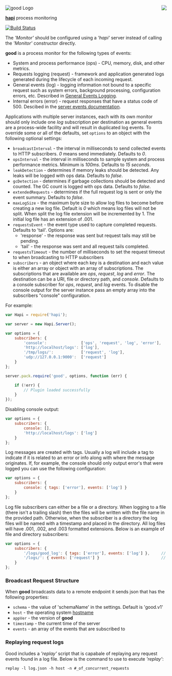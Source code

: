 <a href="https://github.com/spumko"><img src="https://raw.github.com/spumko/spumko/master/images/from.png" align="right" /></a>
![good Logo](https://raw.github.com/spumko/good/master/images/good.png)

[**hapi**](https://github.com/spumko/hapi) process monitoring

[![Build Status](https://secure.travis-ci.org/spumko/good.png)](http://travis-ci.org/spumko/good)

The _'Monitor'_ should be configured using a _'hapi'_ server instead of calling the _'Monitor'_ constructor directly.


**good** is a process monitor for the following types of events:
- System and process performance (ops) - CPU, memory, disk, and other metrics.
- Requests logging (request) - framework and application generated logs generated during the lifecycle of each incoming request.
- General events (log) - logging information not bound to a specific request such as system errors, background processing, configuration errors, etc. Described in [General Events Logging](#general-events-logging).
- Internal errors (error) - request responses that have a status code of 500.  Descibed in the [server events documentation](http://spumko.github.io/resource/api/#server-events).

Applications with multiple server instances, each with its own monitor should only include one _log_ subscription per destination as general events
are a process-wide facility and will result in duplicated log events. To override some or all of the defaults, set `options` to an object with the following
optional settings:

- `broadcastInterval` - the interval in milliseconds to send collected events to HTTP subscribers. _0_ means send immediately. Defaults to _0_.
- `opsInterval` - the interval in milliseconds to sample system and process performance metrics. Minimum is _100ms_. Defaults to _15 seconds_.
- `leakDetection` - determines if memory leaks should be detected.  Any leaks will be logged with ops data.  Defaults to _false_.
- `gcDetection` - determines if garbage collections should be detected and counted.  The GC count is logged with ops data.  Defaults to _false_.
- `extendedRequests` - determines if the full request log is sent or only the event summary. Defaults to _false_.
- `maxLogSize` - the maximum byte size to allow log files to become before creating a new log file.  Default is _0_ which means log files will not be split.  When split the log file extension will be incremented by 1.  The initial log file has an extension of .001.
- `requestsEvent` - the event type used to capture completed requests. Defaults to 'tail'. Options are:
    - 'response' - the response was sent but request tails may still be pending.
    - 'tail' - the response was sent and all request tails completed.
- `requestsTimeout` - the number of milliseconds to set the request timeout to when broadcasting to HTTP subscribers
- `subscribers` - an object where each key is a destination and each value is either an array or object with an array of subscriptions. The subscriptions that are available are _ops_, _request_, _log_ and _error_. The destination can be a URI, file or directory path, and _console_. Defaults to a console subscriber for _ops_, _request_, and _log_ events. To disable the console output for the server instance pass an empty array into the subscribers "console" configuration.

For example:

```javascript
var Hapi = require('hapi');

var server = new Hapi.Server();

var options = {
    subscribers: {
        'console':               ['ops', 'request', 'log', 'error'],
        'http://localhost/logs': ['log'],
        '/tmp/logs/':            ['request', 'log'],
        'udp://127.0.0.1:9000':  ['request']
    }
};

server.pack.require('good', options, function (err) {

    if (!err) {
        // Plugin loaded successfully
    }
});
```

Disabling console output:

```javascript
var options = {
    subscribers: {
        console: [],
        'http://localhost/logs': ['log']
    }
};
```

Log messages are created with tags.  Usually a log will include a tag to indicate if it is related to an error or info along with where the message originates.  If, for example, the console should only output error's that were logged you can use the following configuration:

```javascript
var options = {
    subscribers: {
        console: { tags: ['error'], events: ['log'] }
    }
};
```

Log file subscribers can either be a file or a directory.  When logging to a file (there isn't a trailing slash) then the files will be written with the file name in the provided path.  Otherwise, when the subscriber is a directory the log files will be named with a timestamp and placed in the directory.  All log files will have .001, .002, and .003 formatted extensions.  Below is an example of file and directory subscribers:

```javascript
var options = {
    subscribers: {
        '/logs/good_log': { tags: ['error'], events: ['log'] },     // Creates good_log.001 file in /logs/
        '/logs/': { events: ['request'] }                           // Creates {timestamp}.001 file in /logs/
    }
};
```

### Broadcast Request Structure

When **good** broadcasts data to a remote endpoint it sends json that has the following properties:

- `schema` - the value of 'schemaName' in the settings.  Default is 'good.v1'
- `host` - the operating system [hostname](http://nodejs.org/api/os.html#os_os_hostname)
- `appVer` - the version of **good**
- `timestamp` - the current time of the server
- `events` - an array of the events that are subscribed to


### Replaying request logs

Good includes a _'replay'_ script that is capabale of replaying any request events found in a log file.  Below is the command to use to execute _'replay'_:

`replay -l log.json -h host -n #_of_concurrent_requests`

